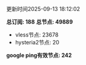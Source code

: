 更新时间2025-09-13 18:12:02

**总订阅: 188**
**总节点: 49889**
- vless节点: 23678
- hysteria2节点: 20

**google ping有效节点: 242**
